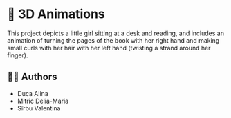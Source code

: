 # 🗿 3D Animations

This project depicts a little girl sitting at a desk and reading, and includes an animation of turning the pages of the book with her right hand and making small curls with her hair with her left hand (twisting a strand around her finger).

## 👩‍💻 Authors
* Duca Alina
* Mitric Delia-Maria
* Sîrbu Valentina
